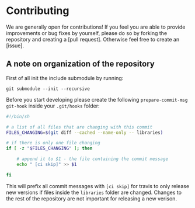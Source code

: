 # Contributing

We are generally open for contributions! If you feel you are able to provide improvements or bug fixes by yourself, please do so by forking the repository and creating a [pull request]. Otherwise feel free to create an [issue].

## A note on organization of the repository

First of all init the include submodule by running:
```
git submodule --init --recursive
```

Before you start developing please create the following `prepare-commit-msg git-hook` inside your `.git/hooks` folder:
```bash
#!/bin/sh

# a list of all files that are changing with this commit
FILES_CHANGING=$(git diff --cached --name-only -- libraries)

# if there is only one file changing
if [ -z "$FILES_CHANGING" ]; then

    # append it to $1 - the file containing the commit message
    echo " [ci skip]" >> $1

fi
```

This will prefix all commit messages with `[ci skip]` for travis to only release new versions if files inside the `libraries` folder are changed. Changes to the rest of the repository are not important for releasing a new verison.